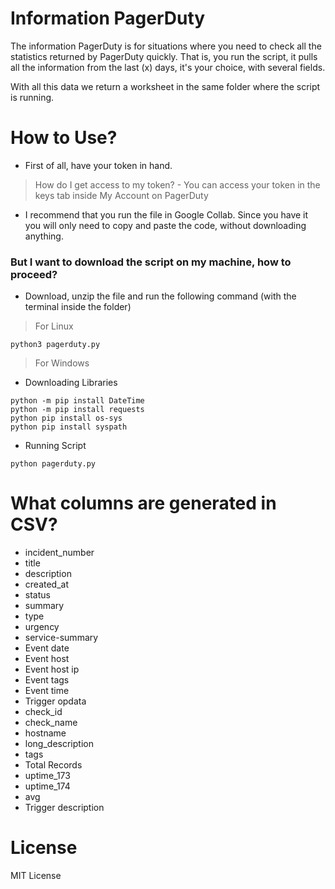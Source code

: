 # Information PagerDuty

The information PagerDuty is for situations where you need to check all the statistics returned by PagerDuty quickly. That is, you run the script, it pulls all the information from the last (x) days, it's your choice, with several fields.

With all this data we return a worksheet in the same folder where the script is running.

# How to Use? 

- First of all, have your token in hand.
> How do I get access to my token?
    - You can access your token in the keys tab inside My Account on PagerDuty

- I recommend that you run the file in Google Collab. Since you have it you will only need to copy and paste the code, without downloading anything.

### But I want to download the script on my machine, how to proceed?

- Download, unzip the file and run the following command (with the terminal inside the folder)

> For Linux
```
python3 pagerduty.py
```

> For Windows
- Downloading Libraries
```
python -m pip install DateTime
python -m pip install requests
python pip install os-sys
python pip install syspath
```
- Running Script
```
python pagerduty.py
```

# What columns are generated in CSV?

- incident_number
- title
- description
- created_at
- status
- summary
- type
- urgency
- service-summary
- Event date
- Event host
- Event host ip
- Event tags
- Event time
- Trigger opdata
- check_id
- check_name
- hostname
- long_description
- tags
- Total Records
- uptime_173
- uptime_174
- avg
- Trigger description

# License 

MIT License
